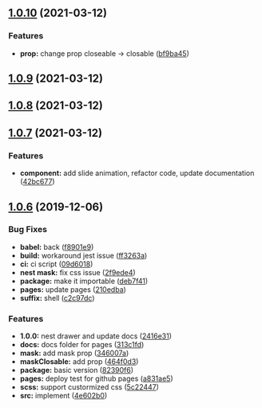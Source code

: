 ## [1.0.10](https://github.com/therunninghub/vue-drawer/compare/v1.0.9...v1.0.10) (2021-03-12)


### Features

* **prop:** change prop closeable -> closable ([bf9ba45](https://github.com/therunninghub/vue-drawer/commit/bf9ba45d85f9ae71bbef24863b6966344fc3a34c))



## [1.0.9](https://github.com/therunninghub/vue-drawer/compare/v1.0.8...v1.0.9) (2021-03-12)



## [1.0.8](https://github.com/therunninghub/vue-drawer/compare/v1.0.7...v1.0.8) (2021-03-12)



## [1.0.7](https://github.com/therunninghub/vue-drawer/compare/v1.0.6...v1.0.7) (2021-03-12)


### Features

* **component:** add slide animation, refactor code, update documentation ([42bc677](https://github.com/therunninghub/vue-drawer/commit/42bc67787a101f1e3d40a1b75dbe09afd2987ad1))



## [1.0.6](https://github.com/therunninghub/vue-drawer/compare/v1.0.5...v1.0.6) (2019-12-06)


### Bug Fixes

* **babel:** back ([f8901e9](https://github.com/therunninghub/vue-drawer/commit/f8901e954f11e24aa801bb1c0254a7fa344c290f))
* **build:** workaround jest issue ([ff3263a](https://github.com/therunninghub/vue-drawer/commit/ff3263a011b3afb9c553ee361bda35ba063b377c))
* **ci:** ci script ([09d6018](https://github.com/therunninghub/vue-drawer/commit/09d601878247eb853a0a9ae911f5e179643b0d28))
* **nest mask:** fix css issue ([2f9ede4](https://github.com/therunninghub/vue-drawer/commit/2f9ede440d4c95fad5ca4966c7a7af60cedd832a))
* **package:** make it importable ([deb7f41](https://github.com/therunninghub/vue-drawer/commit/deb7f41e98ee8d280f6ff4deaad6bab39c0270c9))
* **pages:** update pages ([210edba](https://github.com/therunninghub/vue-drawer/commit/210edbae8383f70e39857112da60608b2e8035f3))
* **suffix:** shell ([c2c97dc](https://github.com/therunninghub/vue-drawer/commit/c2c97dcc2bac0de76b226452cce8a9c5ba18a71a))


### Features

* **1.0.0:** nest drawer and update docs ([2416e31](https://github.com/therunninghub/vue-drawer/commit/2416e313a6eae9899a0108e946c5c2405b882ece))
* **docs:** docs folder for pages ([313c1fd](https://github.com/therunninghub/vue-drawer/commit/313c1fd38cc7eb833dd4c3f35437c504b0e4d454))
* **mask:** add mask prop ([346007a](https://github.com/therunninghub/vue-drawer/commit/346007afd932dd976393214085a35966f1435448))
* **maskClosable:** add prop ([464f0d3](https://github.com/therunninghub/vue-drawer/commit/464f0d306b18ae114900921435694848bd92afa3))
* **package:** basic version ([82390f6](https://github.com/therunninghub/vue-drawer/commit/82390f6f2f16664c79717053e47847fa91e3b952))
* **pages:** deploy test for github pages ([a831ae5](https://github.com/therunninghub/vue-drawer/commit/a831ae5ea1e2650e35143f16e6a807eedf615777))
* **scss:** support custormized css ([5c22447](https://github.com/therunninghub/vue-drawer/commit/5c22447ca17f591d892cacb7641a30c1a5612138))
* **src:** implement ([4e602b0](https://github.com/therunninghub/vue-drawer/commit/4e602b09584f1e8b5a6062506e7d2b6942804097))



